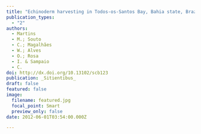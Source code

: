 ```yaml
---
title: "Echinoderm harvesting in Todos-os-Santos Bay, Bahia state, Brazil: the aquarium trade"
publication_types:
  - "2"
authors:
  - Martins
  - M.; Souto
  - C.; Magalhães
  - W.; Alves
  - O.; Rosa
  - I. & Sampaio
  - C.
doi: http://dx.doi.org/10.13102/scb123
publication: _Sitientibus_
draft: false
featured: false
image:
  filename: featured.jpg
  focal_point: Smart
  preview_only: false
date: 2012-06-01T03:54:00.000Z

---
```

